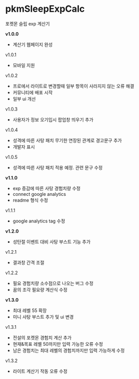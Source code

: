 # pkmSleepExpCalc
포켓몬 슬립 exp 계산기



**v1.0.0**
- 계산기 웹페이지 완성


v1.0.1
- 모바일 지원


v1.0.2
- 프로에서 라이트로 변경할때 일부 항목이 사라지지 않는 오류 해결
- 커뮤니티에 배포 시작
- 일부 ui 개선


v1.0.3
- 사용자가 정보 오기입시 팝업창 띄우기 추가

v1.0.4
- 성격에 따른 사탕 패치 무기한 연장된 관계로 경고문구 추가
- 개발자 표시

v1.0.5
- 성격에 따른 사탕 패치 적용 예정. 관련 문구 수정

**v1.1.0**
- exp 증감에 따른 사탕 경험치량 수정
- connect google analytics 
- readme 형식 수정

v1.1.1
- google analytics tag 수정

**v1.2.0**
- 성탄절 이벤트 대비 사탕 부스트 기능 추가

v1.2.1
- 결과창 간격 조절

v1.2.2
- 필요 경험치량 소수점으로 나오는 버그 수정
- 꿈의 조각 필요량 계산식 수정

**v1.3.0**
- 최대 레벨 55 확장
- 미니 사탕 부스트 추가 및 ui 변경

v1.3.1
- 전설의 포켓몬 경험치 계산 추가
- 현재&목표 레벨 50까지만 입력 가능한 오류 수정
- 남은 경험치는 최대 레벨의 경험치까지만 입력 가능하게 수정

v1.3.2
- 라이트 계산기 작동 오류 수정